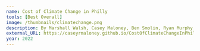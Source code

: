 ```yaml
---
name: Cost of Climate Change in Philly
tools: [Best Overall]
image: /thumbnails/climatechange.png
description: By Marshall Walsh, Casey Maloney, Ben Smolin, Ryan Murphy
external_URL: https://caseyrmaloney.github.io/CostOfClimateChangeInPhilly/
year: 2022
---
```

